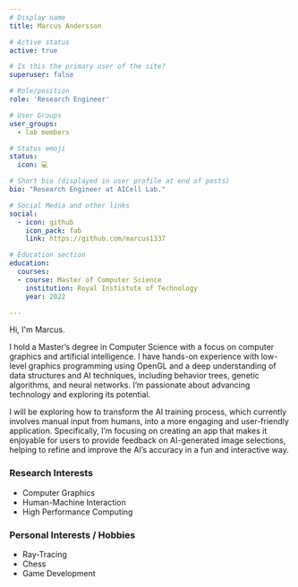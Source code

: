 ```yaml
---
# Display name
title: Marcus Andersson

# Active status
active: true

# Is this the primary user of the site?
superuser: false

# Role/position
role: 'Research Engineer'

# User Groups
user_groups:
  - lab members

# Status emoji
status:
  icon: 💻

# Short bio (displayed in user profile at end of posts)
bio: "Research Engineer at AICell Lab."

# Social Media and other links
social:
  - icon: github
    icon_pack: fab
    link: https://github.com/marcus1337

# Education section
education:
  courses:
  - course: Master of Computer Science
    institution: Royal Instistute of Technology
    year: 2022

---
```


Hi, I'm Marcus. 

I hold a Master’s degree in Computer Science with a focus on computer graphics and artificial intelligence. I have hands-on experience with low-level graphics programming using OpenGL and a deep understanding of data structures and AI techniques, including behavior trees, genetic algorithms, and neural networks. I’m passionate about advancing technology and exploring its potential.

I will be exploring how to transform the AI training process, which currently involves manual input from humans, into a more engaging and user-friendly application. Specifically, I’m focusing on creating an app that makes it enjoyable for users to provide feedback on AI-generated image selections, helping to refine and improve the AI’s accuracy in a fun and interactive way.

### Research Interests

- Computer Graphics
- Human-Machine Interaction
- High Performance Computing

### Personal Interests / Hobbies

- Ray-Tracing
- Chess
- Game Development

